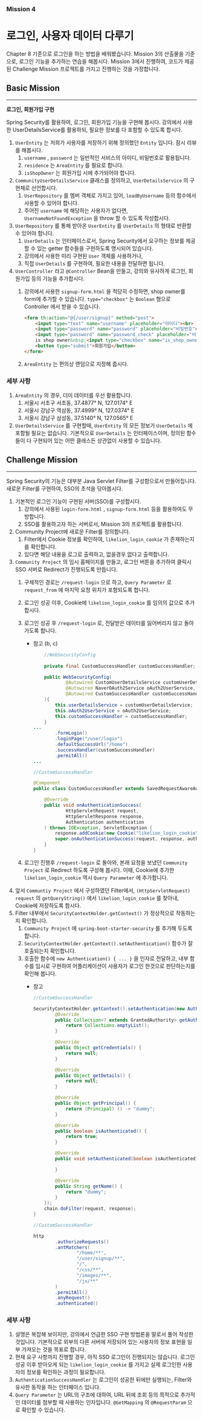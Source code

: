 ### Mission 4

# 로그인, 사용자 데이터 다루기

Chapter 8 기준으로 로그인을 하는 방법을 배워봤습니다.
Mission 3의 산출물을 기준으로, 로그인 기능을 추가하는 연습을 해봅시다.
Mission 3에서 진행하여, 코드가 제공된 Challenge Mission 프로젝트를 가지고 진행하는 것을 가정합니다.

## Basic Mission

---

**로그인, 회원가입 구현**

Spring Security를 활용하여, 로그인, 회원가입 기능을 구현해 봅시다. 강의에서 사용한 UserDetailsService를 활용하되, 필요한 정보를 다 포함할 수 있도록 합시다.

1. `UserEntity` 는 저희가 사용자를 저장하기 위해 정의했던 `Entity` 입니다. 잠시 리뷰를 해봅시다.
    1. `username` , `password` 는 일반적인 서비스의 아이디, 비밀번호로 활용됩니다.
    2. `residence` 는 `AreaEntity` 를 필요로 합니다.
    3. `isShopOwner` 는 회원가입 시에 추가되어야 합니다.
2. `CommunityUserDetailsService` 클래스를 정의하고, `UserDetailsService` 의 구현체로 선언합시다.
    1. `UserRepository` 를 멤버 객체로 가지고 있어, `loadByUsername` 등의 함수에서 사용할 수 있어야 합니다.
    2. 주어진 `username` 에 해당하는 사용자가 없다면, `UsernameNotFoundException` 을 throw 할 수 있도록 작성합시다.
3. `UserRepository` 를 통해 받아온 `UserEntity` 를 `UserDetails` 의 형태로 반환할 수 있어야 합니다.
    1. `UserDetails` 는 인터페이스로서, Spring Security에서 요구하는 정보를 제공할 수 있는 getter 함수들을 구현하도록 명시되어 있습니다.
    2. 강의에서 사용한 미리 구현된 `User` 객체를 사용하거나,
    3. 직접 `UserDetails` 를 구현하여, 필요한 내용을 전달하면 됩니다.
4. `UserController` 라고 `@Controller` Bean을 만들고, 강의와 유사하게 로그인, 회원가입 등의 기능을 추가합시다.
    1. 강의에서 사용한 `signup-form.html` 을 적당히 수정하면, shop owner를 form에 추가할 수 있습니다. `type="checkbox"` 는 `Boolean` 형으로 Controller 에서 받을 수 있습니다.
        
        ```html
        <form th:action="@{/user/signup}" method="post">
            <input type="text" name="username" placeholder="아이디"><br>
            <input type="password" name="password" placeholder="비밀번호"><br>
            <input type="password" name="password_check" placeholder="비밀번호 확인"><br>
            is shop owner&nbsp;<input type="checkbox" name="is_shop_owner"><br>
            <button type="submit">회원가입</button>
        </form>
        ```
        
    2. `AreaEntity` 는 편의상 랜덤으로 지정해 줍시다.

### 세부 사항

1. `AreaEntity` 의 경우, 더미 데이터를 우선 활용합니다.
    1. 서울시 서초구 서초동, 37.4877° N, 127.0174° E
    2. 서울시 강남구 역삼동, 37.4999° N, 127.0374° E
    3. 서울시 강남구 삼성동, 37.5140° N, 127.0565° E
2. `UserDetailsService` 를 구현할때, `UserEntity` 의 모든 정보가 `UserDetails` 에 포함될 필요는 없습니다. 기본적으로 `UserDetails` 는 인터페이스이며, 정의된 함수들이 다 구현되어 있는 어떤 클래스든 상관없이 사용할 수 있습니다.

## Challenge Mission

---

Spring Security의 기능은 대부분 Java Servlet Filter를 구성함으로서 만들어집니다. 새로운 Filter를 구현하여, SSO의 초석을 닦아봅시다.

1. 기본적인 로그인 기능이 구현된 서버(SSO)를 구성합시다.
    1. 강의에서 사용된 `login-form.html` , `signup-form.html` 등을 활용하여도 무방합니다.
    2. SSO를 활용하고자 하는 서버로서, Mission 3의 프로젝트를 활용합니다.
2. Community Project에 새로운 Filter를 정의합니다.
    1. Filter에서 Cookie 정보를 확인하여, `likelion_login_cookie` 가 존재하는지를 확인합니다.
    2. 있다면 해당 내용을 로그로 출력하고, 없을경우 없다고 출력합니다.
3. `Community Project` 의 임시 홈페이지를 만들고, 로그인 버튼을 추가하여 클릭시 SSO 서버로 Redirect가 진행되도록 만듭니다.
    1. 구체적인 경로는 `/request-login` 으로 하고, `Query Parameter` 로 `request_from` 에 마지막 요청 위치가 포함되도록 합니다.
    2. 로그인 성공 이후, Cookie에 `likelion_login_cookie` 를 임의의 값으로 추가합시다.
    3. 로그인 성공 후  `/request-login` 로, 전달받은 데이터를 잃어버리지 않고 돌아가도록 합니다.
        - 참고 (b, c)
            
            ```java
            	//WebSecurityConfig
				
				private final CustomSuccessHandler customSuccessHandler;
            
                public WebSecurityConfig(
                        @Autowired CustomUserDetailsService customUserDetailsService,
                        @Autowired NaverOAuth2Service oAuth2UserService,
                        @Autowired CustomSuccessHandler customSuccessHandler
                ){
                    this.userDetailsService = customUserDetailsService;
                    this.oAuth2UserService = oAuth2UserService;
                    this.customSuccessHandler = customSuccessHandler;
                }
            ...
            		.formLogin()
                    .loginPage("/user/login")
                    .defaultSuccessUrl("/home")
                    .successHandler(customSuccessHandler)
                    .permitAll()
            ...
            ```
            
            ```java
			//CustomSuccessHandler
			
            @Component
            public class CustomSuccessHandler extends SavedRequestAwareAuthenticationSuccessHandler {
            
                @Override
                public void onAuthenticationSuccess(
                        HttpServletRequest request,
                        HttpServletResponse response,
                        Authentication authentication
                ) throws IOException, ServletException {
                    response.addCookie(new Cookie("likelion_login_cookie", "test_value"));
                    super.onAuthenticationSuccess(request, response, authentication);
                }
            }
            
            ```
            
    4. 로그인 진행후 `/request-login` 로 돌아와, 본래 요청을 보냈던 `Community Project` 로 Redirect 하도록 구성해 봅시다. 이때, Cookie에 추가한 `likelion_login_cookie` 역시 `Query Parameter` 에 추가합니다.
4. 앞서 `Communtiy Project` 에서 구성하였던 Filter에서, `(HttpServletRequest) request` 의 `getQueryString()` 에서 `likelion_login_cookie` 를 찾아내, Cookie에 저장하도록 합시다.
5. Filter 내부에서 `SecurityContextHolder.getContext()` 가 정상적으로 작동하는지 확인합니다.
    1. `Community Project` 에 `spring-boot-starter-security` 를 추가해 두도록 합니다.
    2. `SecurityContextHolder.getContext().setAuthentication()` 함수가 잘 호출되는지 확인합니다.
    3. 호출한 함수에 `new Authentication() { ... }` 을 인자로 전달하고, 내부 함수를 임시로 구현하여 어플리케이션이 사용자가 로그인 한것으로 판단하는지를 확인해 봅니다.
        - 참고
            
            ```java
			//CustomSuccessHandler
			
            SecurityContextHolder.getContext().setAuthentication(new Authentication() {
                    @Override
                    public Collection<? extends GrantedAuthority> getAuthorities() {
                        return Collections.emptyList();
                    }
            
                    @Override
                    public Object getCredentials() {
                        return null;
                    }
            
                    @Override
                    public Object getDetails() {
                        return null;
                    }
            
                    @Override
                    public Object getPrincipal() {
                        return (Principal) () -> "dummy";
                    }
            
                    @Override
                    public boolean isAuthenticated() {
                        return true;
                    }
            
                    @Override
                    public void setAuthenticated(boolean isAuthenticated) throws IllegalArgumentException {
            
                    }
            
                    @Override
                    public String getName() {
                        return "dummy";
                    }
                });
                chain.doFilter(request, response);
            }
            ```
            
            ```java
			//CustomSuccessHandler
			
            http
                    .authorizeRequests()
                    .antMatchers(
                            "/home/**",
                            "/user/signup/**",
                            "/",
                            "/css/**",
                            "/images/**",
                            "/js/**"
                    )
                    .permitAll()
                    .anyRequest()
                    .authenticated()
            ```
            

### 세부 사항

1. 설명은 복잡해 보이지만, 강의에서 언급한 SSO 구현 방법론을 말로서 풀어 작성한 것입니다. 기본적으로 외부의 다른 서버에 저장되어 있는 사용자의 정보 표현을 일부 가져오는 것을 목표로 합니다.
2. 현재 요구 사항까지 진행할 경우, 아직 SSO 로그인이 진행되지는 않습니다. 로그인 성공 이후 받아오게 되는 `likelion_login_cookie` 를 가지고 실제 로그인한 사용자의 정보를 확인하는 과정이 필요합니다.
3. `AuthenticationSuccessHandler` 는 로그인이 성공한 뒤에만 실행되는, Filter와 유사한 동작을 하는 인터페이스 입니다.
4. `Query Parameter` 는 URL의 구조에 대하여, URL 뒤에 조회 등의 목적으로 추가적인 데이터를 첨부할 때 사용하는 인자입니다. `@GetMapping` 의 `@RequestParam` 으로 확인할 수 있습니다.